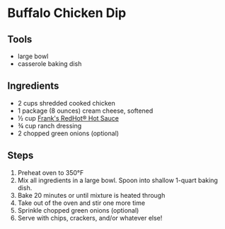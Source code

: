 # Buffalo Chicken Dip

## Tools

- large bowl
- casserole baking dish

## Ingredients

- 2 cups shredded cooked chicken
- 1 package (8 ounces) cream cheese, softened
- ½ cup [Frank's RedHot® Hot Sauce](https://www.kroger.com/p/frank-s-redhot-original-cayenne-pepper-hot-sauce/0004150080502)
- ¾ cup ranch dressing
- 2 chopped green onions (optional)

## Steps

1. Preheat oven to 350°F
2. Mix all ingredients in a large bowl. Spoon into shallow 1-quart baking dish.
3. Bake 20 minutes or until mixture is heated through
4. Take out of the oven and stir one more time
5. Sprinkle chopped green onions (optional)
6. Serve with chips, crackers, and/or whatever else!